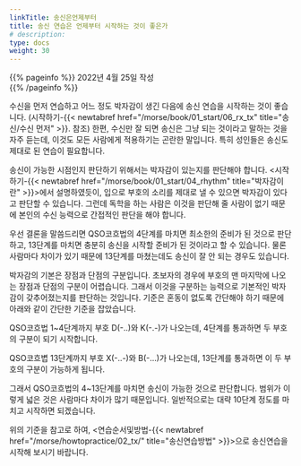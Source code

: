```yaml
---
linkTitle: 송신은언제부터
title: 송신 연습은 언제부터 시작하는 것이 좋은가
# description: 
type: docs
weight: 30
---
```

{{% pageinfo %}}
2022년 4월 25일 작성<br>
{{% /pageinfo %}}

수신을 먼저 연습하고 어느 정도 박자감이 생긴 다음에 송신 연습을 시작하는 것이 좋습니다. (시작하기-{{< newtabref href="/morse/book/01_start/06_rx_tx" title="송신/수신 먼저" >}}. 참조) 한편, 수신만 잘 되면 송신은 그냥 되는 것이라고 말하는 것을 자주 듣는데, 이것도 모든 사람에게 적용하기는 곤란한 말입니다. 특히 성인들은 송신도 제대로 된 연습이 필요합니다.

송신이 가능한 시점인지 판단하기 위해서는 박자감이 있는지를 판단해야 합니다. <시작하기-{{< newtabref href="/morse/book/01_start/04_rhythm" title="박자감이란" >}}>에서 설명하였듯이, 입으로 부호의 소리를 제대로 낼 수 있으면 박자감이 있다고 판단할 수 있습니다. 그런데 독학을 하는 사람은 이것을 판단해 줄 사람이 없기 때문에 본인의 수신 능력으로 간접적인 판단을 해야 합니다.

우선 결론을 말씀드리면 QSO코흐법의 4단계를 마치면 최소한의 준비가 된 것으로 판단하고, 13단계를 마치면 충분히 송신을 시작할 준비가 된 것이라고 할 수 있습니다. 물론 사람마다 차이가 있기 때문에 13단계를 마쳤는데도 송신이 잘 안 되는 경우도 있습니다.

박자감의 기본은 장점과 단점의 구분입니다. 초보자의 경우에 부호의 맨 마지막에 나오는 장점과 단점의 구분이 어렵습니다. 그래서 이것을 구분하는 능력으로 기본적인 박자감이 갖추어졌는지를 판단하는 것입니다. 기준은 혼동이 없도록 간단해야 하기 때문에 아래와 같이 간단한 기준을 잡았습니다.

QSO코흐법 1~4단계까지 부호 D(-..)와 K(-.-)가 나오는데, 4단계를 통과하면 두 부호의 구분이 되기 시작합니다.

QSO코흐볍 13단계까지 부호 X(-..-)와 B(-...)가 나오는데, 13단계를 통과하면 이 두 부호의 구분이 가능하게 됩니다.

그래서 QSO코흐법의 4~13단계를 마치면 송신이 가능한 것으로 판단합니다. 범위가 이렇게 넓은 것은 사람마다 차이가 많기 때문입니다. 일반적으로는 대략 10단계 정도를 마치고 시작하면 되겠습니다.

위의 기준을 참고로 하여, <연습순서및방법-{{< newtabref href="/morse/howtopractice/02_tx/" title="송신연습방법" >}}>으로 송신연습을 시작해 보시기 바랍니다.


